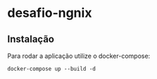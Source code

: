 # desafio-ngnix

## Instalação

Para rodar a aplicação utilize o docker-compose:

```docker
docker-compose up --build -d
```